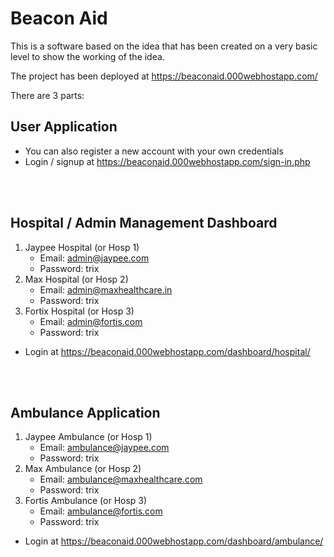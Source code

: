 # Beacon Aid

This is a software based on the idea that has been created on a very basic level to show the working of the idea.

The project has been deployed at https://beaconaid.000webhostapp.com/

There are 3 parts:
## User Application
- You can also register a new account with your own credentials
- Login / signup at https://beaconaid.000webhostapp.com/sign-in.php


<br><br>
## Hospital / Admin Management Dashboard
1. Jaypee Hospital (or Hosp 1)
    - Email: admin@jaypee.com
    - Password: trix
2. Max Hospital (or Hosp 2)
    - Email: admin@maxhealthcare.in
    - Password: trix
3. Fortix Hospital (or Hosp 3)
    - Email: admin@fortis.com
    - Password: trix
- Login at https://beaconaid.000webhostapp.com/dashboard/hospital/

<br><br>



## Ambulance Application
1. Jaypee Ambulance (or Hosp 1)
    - Email: ambulance@jaypee.com
    - Password: trix
2. Max Ambulance (or Hosp 2)
    - Email: ambulance@maxhealthcare.com
    - Password: trix
3. Fortis Ambulance (or Hosp 3)
    - Email: ambulance@fortis.com
    - Password: trix
- Login at https://beaconaid.000webhostapp.com/dashboard/ambulance/
